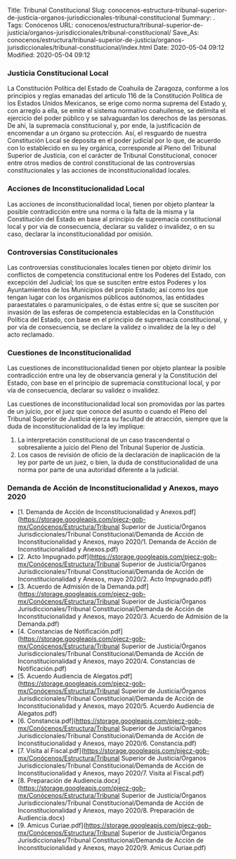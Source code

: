 Title: Tribunal Constitucional
Slug: conocenos-estructura-tribunal-superior-de-justicia-organos-jurisdiccionales-tribunal-constitucional
Summary: .
Tags: Conócenos
URL: conocenos/estructura/tribunal-superior-de-justicia/organos-jurisdiccionales/tribunal-constitucional/
Save_As: conocenos/estructura/tribunal-superior-de-justicia/organos-jurisdiccionales/tribunal-constitucional/index.html
Date: 2020-05-04 09:12
Modified: 2020-05-04 09:12


### Justicia Constitucional Local

La Constitución Política del Estado de Coahuila de Zaragoza, conforme a los principios y reglas emanadas del artículo 116 de la Constitución Política de los Estados Unidos Mexicanos, se erige como norma suprema del Estado y, con arreglo a ella, se emite el sistema normativo coahuilense, se delimita el ejercicio del poder público y se salvaguardan los derechos de las personas. De ahí, la supremacía constitucional y, por ende, la justificación de encomendar a un órgano su protección. Así, el resguardo de nuestra Constitución Local se deposita en el poder judicial por lo que, de acuerdo con lo establecido en su ley orgánica, corresponde al Pleno del Tribunal Superior de Justicia, con el carácter de Tribunal Constitucional, conocer entre otros medios de control constitucional de las controversias constitucionales y las acciones de inconstitucionalidad locales.

### Acciones de Inconstitucionalidad Local

Las acciones de inconstitucionalidad local, tienen por objeto plantear la posible contradicción entre una norma o la falta de la misma y la Constitución del Estado en base al principio de supremacía constitucional local y por vía de consecuencia, declarar su validez o invalidez, o en su caso, declarar la inconstitucionalidad por omisión.

### Controversias Constitucionales

Las controversias constitucionales locales tienen por objeto dirimir los conflictos de competencia constitucional entre los Poderes del Estado, con excepción del Judicial; los que se susciten entre estos Poderes y los Ayuntamientos de los Municipios del propio Estado; así como los que tengan lugar con los organismos públicos autónomos, las entidades paraestatales o paramunicipales, o de éstas entre sí; que se susciten por invasión de las esferas de competencia establecidas en la Constitución Política del Estado, con base en el principio de supremacía constitucional, y por vía de consecuencia, se declare la validez o invalidez de la ley o del acto reclamado.

### Cuestiones de Inconstitucionalidad

Las cuestiones de inconstitucionalidad tienen por objeto plantear la posible contradicción entre una ley de observancia general y la Constitución del Estado, con base en el principio de supremacía constitucional local, y por vía de consecuencia, declarar su validez o invalidez.

Las cuestiones de inconstitucionalidad local son promovidas por las partes de un juicio, por el juez que conoce del asunto o cuando el Pleno del Tribunal Superior de Justicia ejerza su facultad de atracción, siempre que la duda de inconstitucionalidad de la ley implique:

1. La interpretación constitucional de un caso trascendental o sobresaliente a juicio del Pleno del Tribunal Superior de Justicia.
2. Los casos de revisión de oficio de la declaración de inaplicación de la ley por parte de un juez, o bien, la duda de constitucionalidad de una norma por parte de una autoridad diferente a la judicial.



### Demanda de Acción de Inconstitucionalidad y Anexos, mayo 2020


* [1. Demanda de Acción de Inconstitucionalidad y Anexos.pdf](https://storage.googleapis.com/pjecz-gob-mx/Conócenos/Estructura/Tribunal Superior de Justicia/Órganos Jurisdiccionales/Tribunal Constitucional/Demanda de Acción de Inconstitucionalidad y Anexos, mayo 2020/1. Demanda de Acción de Inconstitucionalidad y Anexos.pdf)
* [2. Acto Impugnado.pdf](https://storage.googleapis.com/pjecz-gob-mx/Conócenos/Estructura/Tribunal Superior de Justicia/Órganos Jurisdiccionales/Tribunal Constitucional/Demanda de Acción de Inconstitucionalidad y Anexos, mayo 2020/2. Acto Impugnado.pdf)
* [3. Acuerdo de Admisión de la Demanda.pdf](https://storage.googleapis.com/pjecz-gob-mx/Conócenos/Estructura/Tribunal Superior de Justicia/Órganos Jurisdiccionales/Tribunal Constitucional/Demanda de Acción de Inconstitucionalidad y Anexos, mayo 2020/3. Acuerdo de Admisión de la Demanda.pdf)
* [4. Constancias de Notificación.pdf](https://storage.googleapis.com/pjecz-gob-mx/Conócenos/Estructura/Tribunal Superior de Justicia/Órganos Jurisdiccionales/Tribunal Constitucional/Demanda de Acción de Inconstitucionalidad y Anexos, mayo 2020/4. Constancias de Notificación.pdf)
* [5. Acuerdo Audiencia de Alegatos.pdf](https://storage.googleapis.com/pjecz-gob-mx/Conócenos/Estructura/Tribunal Superior de Justicia/Órganos Jurisdiccionales/Tribunal Constitucional/Demanda de Acción de Inconstitucionalidad y Anexos, mayo 2020/5. Acuerdo Audiencia de Alegatos.pdf)
* [6. Constancia.pdf](https://storage.googleapis.com/pjecz-gob-mx/Conócenos/Estructura/Tribunal Superior de Justicia/Órganos Jurisdiccionales/Tribunal Constitucional/Demanda de Acción de Inconstitucionalidad y Anexos, mayo 2020/6. Constancia.pdf)
* [7. Visita al Fiscal.pdf](https://storage.googleapis.com/pjecz-gob-mx/Conócenos/Estructura/Tribunal Superior de Justicia/Órganos Jurisdiccionales/Tribunal Constitucional/Demanda de Acción de Inconstitucionalidad y Anexos, mayo 2020/7. Visita al Fiscal.pdf)
* [8. Preparación de Audiencia.docx](https://storage.googleapis.com/pjecz-gob-mx/Conócenos/Estructura/Tribunal Superior de Justicia/Órganos Jurisdiccionales/Tribunal Constitucional/Demanda de Acción de Inconstitucionalidad y Anexos, mayo 2020/8. Preparación de Audiencia.docx)
* [9. Amicus Curiae.pdf](https://storage.googleapis.com/pjecz-gob-mx/Conócenos/Estructura/Tribunal Superior de Justicia/Órganos Jurisdiccionales/Tribunal Constitucional/Demanda de Acción de Inconstitucionalidad y Anexos, mayo 2020/9. Amicus Curiae.pdf)


